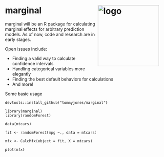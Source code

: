 
# marginal <img src="figures/logo v2.jpg" align="right" alt="logo" width="200"/>

marginal will be an R package for calculating marginal effects for arbitrary prediction models. As of now, code and research are in early stages. 

Open issues include:

* Finding a valid way to calculate confidence intervals
* Handling categorical variables more elegantly
* Finding the best default behaviors for calculations
* And more!

Some basic usage
```
devtools::install_github("tommyjones/marginal")

library(marginal)
library(randomForest)

data(mtcars)

fit <- randomForest(mpg ~., data = mtcars)

mfx <- CalcMfx(object = fit, X = mtcars)

plot(mfx)
```
